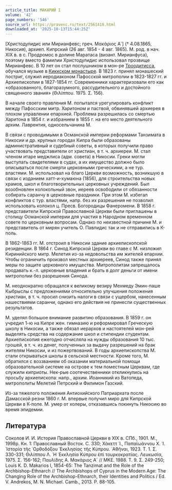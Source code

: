 ```yaml
---
article_title: МАКАРИЙ I
volume: '42'
page_numbers: '546'
source_url: https://pravenc.ru/text/2561418.html
downloaded_at: '2025-10-13T15:44:25Z'
---
```


[Христодулидис или Мирианфевс; греч. Μακάριος Α´] († 4.08.1865, Никосия), архиеп. Кипрский (26 авг. 1854 - 4 авг. 1865). М. род. в нач. XIX в. в с. Продромос в долине Маратаса (визант. Мирианфуса), поэтому вместо фамилии Христодулидис использовал прозвище Мирианфевс. В 10 лет он стал послушником в мон-ре [Троодитисса](https://pravenc.ru/text/Троодитисса.html), обучался музыке в [Киккском монастыре](<https://pravenc.ru/text/Киккском монастыре.html>). В 1823 г. принял монашеский постриг, служил иеродиаконом Пафосской митрополии в 1823-1827 гг. и Архиепископии в 1827-1854 гг. Современники характеризовали его как «образованного, благоразумного, рассудительного и достойного священного звания» (Θιλίππου. 1975. Σ. 156).

В начале своего правления М. попытался урегулировать конфликт между Пафосским митр. Харитоном и паствой, обвинявшей архиерея в плохом управлении епархией. Проблема разрешилась со смертью Харитона в 1854 г. и избранием в 1855 г. на его место деятельного архим. Лаврентия, односельчанина М.

В связи с проводимыми в Османской империи реформами Танзимата в Никосии и др. крупных городах Кипра были образованы административный и судебный советы, в которых получили право участвовать представители от христиан, в т. ч. архиереи. М. стал членом итаре меджлиса (адм. совета) в Никосии. Греки могли выступать свидетелями в судах, а их имущество должно было описываться после смерти церковными греческими, а не тур. властями. М. использовал на благо Церкви возможность, возникшую в связи с изданием хатт-и-хумаюна (1856), для строительства новых храмов, школ и благотворительных церковных учреждений. Был возобновлен колокольный звон, иереев освободили от обязанности собирать саранчу в церковные праздники. При этом М. избегал конфликтов с тур. властями, напр. без их разрешения не позволил использовать колокол ц. Пресв. Богородицы Фанеромени. В 1858 г. представители Кипрской Православной Церкви были приглашены в столицу Османской империи для участия в Народном временном совете по церковным вопросам. Однако по неизвестной причине М. и представитель от мирян учитель О. Павлидис так и не отправились в К-поль.

В 1862-1863 гг. М. отстроил в Никосии здание архиепископской резиденции. В 1864 г. Синод Кипрской Церкви во главе с М. низложил Киринийского митр. Мелетия из-за недовольства им жителей епархии. Чтобы ограничить произвол местных архиереев, Синод также принял меры по защите церковного имущества. Митрополитам запрещалось продавать к.-л. церковные владения и брать в долг деньги от имени митрополии без разрешения Синода.

М. неоднократно обращался к великому везиру Мехмеду Эмин-паше Кыбрыслы с предложениями относительно улучшения положения христиан, в т. ч. просил снизить налоги в связи с ущербом, нанесенным нашествиями саранчи, однако его действия не принесли существенных результатов.

М. уделял большое внимание развитию образования. В 1859 г. он учредил 1-ю на Кипре жен. гимназию и реформировал Греческую школу в Никосии, а также обязал иерархов и настоятелей мон-рей выделять средства на содержание школ и стипендии студентам. Архиепископия ежегодно отчисляла на нужды образования 10 тыс. грошей, в т. ч. из денег, полученных за выдачу разрешений на брак жителям Никосии, и из пожертвований. В годы архиепископства М. стали открываться школы в сельской местности. Кроме того, М. обратился с воззванием об оказании материальной помощи образовательной системе на острове к тем поместным Церквам, где служили киприоты. Нек-рые соотечественники откликнулись на просьбу архиепископа: напр., архим. Иоанникий из Ватопеда, митрополиты Мелетий Петрский и Филимон Газский.

Из-за тяжелого положения Антиохийского Патриархата после Дамасской резни 1860 г. М. впервые получил миро для Кипрской Церкви в К-поле. М. умер от холеры, отказавшись покинуть Никосию во время эпидемии.

## Литература

Соколов И. И. История Православной Церкви в XIX в. СПб., 1901. М., 1998р. Кн. 1: Православный Восток. С. 330; Χάκεττ ᾿Ι., Παπαϊωάννου Χ. ᾿Ι. ῾Ιστορία τῆς ᾿Ορθοδόξου ᾿Εκκλησίας τῆς Κύπρου. ᾿Αθῆναι, 1923. Τ. 1. Σ. 330-331; Θιλίππου Λ. ῾Η ᾿Εκκλησία Κύπρου ἐπὶ τουρκοκρατίας. Λευκωσία, 1975. Σ. 156-162; Παυλίδης Α. Μακάριος Α´ // ΜΚΕ. 1988. Τ. 9. Σ. 249-250; Louis K. D. Makarios I, 1854-65: The Tanzimat and the Role of the Archbishop-Ethnarch // The Archbishops of Cyprus in the Modern Age: The Changing Role of the Archbishop-Ethnarch, their Identities and Politics / Ed. V. Andrekos, M. N. Michael. Camb., 2013. P. 88-105.
